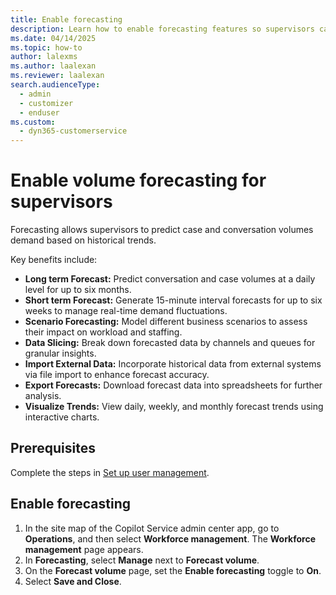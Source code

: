 ```yaml
---
title: Enable forecasting
description: Learn how to enable forecasting features so supervisors can predict case and conversation volumes and representative demand.
ms.date: 04/14/2025
ms.topic: how-to
author: lalexms
ms.author: laalexan
ms.reviewer: laalexan
search.audienceType: 
  - admin
  - customizer
  - enduser
ms.custom: 
  - dyn365-customerservice
---
```


# Enable volume forecasting for supervisors

Forecasting allows supervisors to predict case and conversation volumes demand based on historical trends.

Key benefits include:

- **Long term Forecast:** Predict conversation and case volumes at a daily level for up to six months.
- **Short term Forecast:** Generate 15-minute interval forecasts for up to six weeks to manage real-time demand fluctuations.
- **Scenario Forecasting:** Model different business scenarios to assess their impact on workload and staffing.
- **Data Slicing:** Break down forecasted data by channels and queues for granular insights.
- **Import External Data:** Incorporate historical data from external systems via file import to enhance forecast accuracy.
- **Export Forecasts:** Download forecast data into spreadsheets for further analysis.
- **Visualize Trends:** View daily, weekly, and monthly forecast trends using interactive charts.

## Prerequisites

Complete the steps in [Set up user management](wfm-user-management.md).
    
## Enable forecasting

1.	In the site map of the Copilot Service admin center app, go to **Operations**, and then select **Workforce management**. The **Workforce management** page appears.
1.	In **Forecasting**, select **Manage** next to **Forecast volume**.
1.	On the **Forecast volume** page, set the **Enable forecasting** toggle to **On**.
1.	Select **Save and Close**.
